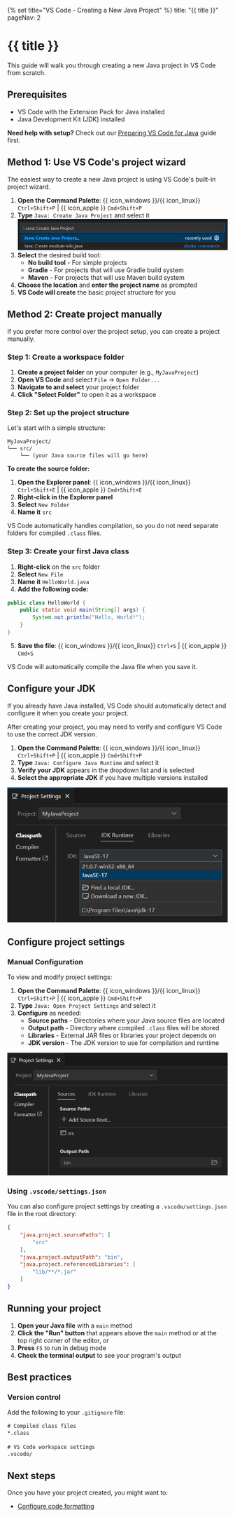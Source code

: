 {% set title="VS Code - Creating a New Java Project" %}
<frontmatter>
  title: "{{ title }}"
  pageNav: 2
</frontmatter>

# {{ title }}

This guide will walk you through creating a new Java project in VS Code from scratch.

## Prerequisites

* VS Code with the Extension Pack for Java installed
* Java Development Kit (JDK) installed

<box type="tip" seamless>

**Need help with setup?** Check out our [Preparing VS Code for Java](vscodeJavaSetup.html) guide first.
</box>

## Method 1: Use VS Code's project wizard

The easiest way to create a new Java project is using VS Code's built-in project wizard.

1. **Open the Command Palette**: {{ icon_windows }}/{{ icon_linux}} `Ctrl+Shift+P` | {{ icon_apple }} `Cmd+Shift+P`
2. **Type** `Java: Create Java Project` and select it
![VS Code Command Palette "Java: Create Java Project"](images/vscodeNewJavaProject/VSCodeCommandPaletteJavaCreateJavaProject.png)
3. **Select** the desired build tool:
   * **No build tool** - For simple projects
   * **Gradle** - For projects that will use Gradle build system
   * **Maven** - For projects that will use Maven build system
4. **Choose the location** and **enter the project name** as prompted
5. **VS Code will create** the basic project structure for you

## Method 2: Create project manually

If you prefer more control over the project setup, you can create a project manually.

### Step 1: Create a workspace folder

1. **Create a project folder** on your computer (e.g., `MyJavaProject`)
2. **Open VS Code** and select `File` → `Open Folder...`
3. **Navigate to and select** your project folder
4. **Click "Select Folder"** to open it as a workspace

### Step 2: Set up the project structure

Let's start with a simple structure:

```text
MyJavaProject/
└── src/
    └── (your Java source files will go here)
```

**To create the source folder:**

1. **Open the Explorer panel**: {{ icon_windows }}/{{ icon_linux}} `Ctrl+Shift+E` | {{ icon_apple }} `Cmd+Shift+E` 
2. **Right-click in the Explorer panel**
3. **Select** `New Folder`
4. **Name it** `src`

<box type="info" seamless>

VS Code automatically handles compilation, so you do not need separate folders for compiled `.class` files.
</box>

### Step 3: Create your first Java class

1. **Right-click** on the `src` folder
2. **Select** `New File`
3. **Name it** `HelloWorld.java`
4. **Add the following code:**

```java
public class HelloWorld {
    public static void main(String[] args) {
        System.out.println("Hello, World!");
    }
}
```

5. **Save the file**: {{ icon_windows }}/{{ icon_linux}} `Ctrl+S` | {{ icon_apple }} `Cmd+S`

VS Code will automatically compile the Java file when you save it.

## Configure your JDK

<box type="tip" seamless>

If you already have Java installed, VS Code should automatically detect and configure it when you create your project.
</box>

After creating your project, you may need to verify and configure VS Code to use the correct JDK version.

1. **Open the Command Palette**: {{ icon_windows }}/{{ icon_linux}} `Ctrl+Shift+P` | {{ icon_apple }} `Cmd+Shift+P`
2. **Type** `Java: Configure Java Runtime` and select it
3. **Verify your JDK** appears in the dropdown list and is selected
4. **Select the appropriate JDK** if you have multiple versions installed

![VS Code Java: Configure Java Runtime](images/vscodeNewJavaProject/VSCodeJavaConfigureJavaRuntime.png)

## Configure project settings

### Manual Configuration

To view and modify project settings:

1. **Open the Command Palette**: {{ icon_windows }}/{{ icon_linux}} `Ctrl+Shift+P` | {{ icon_apple }} `Cmd+Shift+P`
2. **Type** `Java: Open Project Settings` and select it
3. **Configure** as needed:
   * **Source paths** - Directories where your Java source files are located
   * **Output path** - Directory where compiled `.class` files will be stored
   * **Libraries** - External JAR files or libraries your project depends on
   * **JDK version** - The JDK version to use for compilation and runtime

![VS Code Java Project Settings](images/vscodeNewJavaProject/VSCodeJavaProjectSettings.png)

### Using `.vscode/settings.json`

You can also configure project settings by creating a `.vscode/settings.json` file in the root directory:

```json
{
    "java.project.sourcePaths": [
        "src"
    ],
    "java.project.outputPath": "bin",
    "java.project.referencedLibraries": [
        "lib/**/*.jar"
    ]
}
```

## Running your project

1. **Open your Java file** with a `main` method
2. **Click the "Run" button** that appears above the `main` method or at the top right corner of the editor, or
3. **Press** `F5` to run in debug mode
4. **Check the terminal output** to see your program's output

## Best practices

### Version control

Add the following to your `.gitignore` file:

```gitignore
# Compiled class files
*.class

# VS Code workspace settings
.vscode/
```

## Next steps

Once you have your project created, you might want to:

* [Configure code formatting](vscodeCodeStyle.html)
